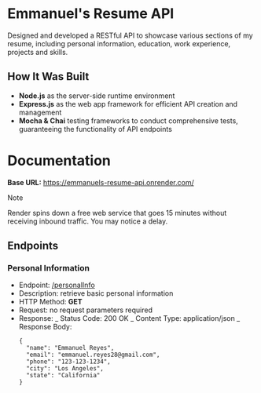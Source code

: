 # Emmanuel's Resume API

Designed and developed a RESTful API to showcase various sections of my resume, including personal information, education, work experience, projects and skills.

## How It Was Built

- **Node.js** as the server-side runtime environment
- **Express.js** as the web app framework for efficient API creation and management
- **Mocha & Chai** testing frameworks to conduct comprehensive tests, guaranteeing the functionality of API endpoints

# Documentation

**Base URL:** https://emmanuels-resume-api.onrender.com/

> [!NOTE]
> Render spins down a free web service that goes 15 minutes without receiving inbound traffic. You may notice a delay.

## Endpoints

### Personal Information

- Endpoint: [/personalInfo](https://emmanuels-resume-api.onrender.com/personalInfo)
- Description: retrieve basic personal information
- HTTP Method: **GET**
- Request: no request parameters required
- Response:
  _ Status Code: 200 OK
  _ Content Type: application/json
  \_ Response Body:
  ```
  {
    "name": "Emmanuel Reyes",
    "email": "emmanuel.reyes28@gmail.com",
    "phone": "123-123-1234",
    "city": "Los Angeles",
    "state": "California"
  }
  ```
